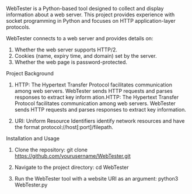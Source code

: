 WebTester is a Python-based tool designed to collect and display information about a web server. This project provides experience with socket programming in Python and focuses on HTTP application-layer protocols.

WebTester connects to a web server and provides details on:

1. Whether the web server supports HTTP/2.
2. Cookies (name, expiry time, and domain) set by the server.
3. Whether the web page is password-protected.


Project Background

1. HTTP: The Hypertext Transfer Protocol facilitates communication among web servers. WebTester sends HTTP requests and parses responses to extract key inform
ation.HTTP: The Hypertext Transfer Protocol facilitates communication among web servers. WebTester sends HTTP requests and parses responses to extract key information.

2. URI: Uniform Resource Identifiers identify network resources and have the format protocol://host[:port]/filepath.


Installation and Usage

1. Clone the repository:
   git clone https://github.com/yourusername/WebTester.git


2. Navigate to the project directory:
    cd WebTester

3. Run the WebTester tool with a website URI as an argument:
   python3 WebTester.py <website-URI>
